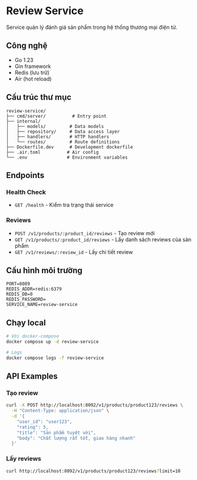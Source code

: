 # Review Service

Service quản lý đánh giá sản phẩm trong hệ thống thương mại điện tử.

## Công nghệ
- Go 1.23
- Gin framework
- Redis (lưu trữ)
- Air (hot reload)

## Cấu trúc thư mục
```
review-service/
├── cmd/server/          # Entry point
├── internal/
│   ├── models/         # Data models
│   ├── repository/     # Data access layer
│   ├── handlers/       # HTTP handlers
│   └── routes/         # Route definitions
├── Dockerfile.dev      # Development dockerfile
├── .air.toml          # Air config
└── .env               # Environment variables
```

## Endpoints

### Health Check
- `GET /health` - Kiểm tra trạng thái service

### Reviews
- `POST /v1/products/:product_id/reviews` - Tạo review mới
- `GET /v1/products/:product_id/reviews` - Lấy danh sách reviews của sản phẩm
- `GET /v1/reviews/:review_id` - Lấy chi tiết review

## Cấu hình môi trường

```properties
PORT=8089
REDIS_ADDR=redis:6379
REDIS_DB=0
REDIS_PASSWORD=
SERVICE_NAME=review-service
```

## Chạy local

```bash
# Với docker-compose
docker compose up -d review-service

# Logs
docker compose logs -f review-service
```

## API Examples

### Tạo review
```bash
curl -X POST http://localhost:8092/v1/products/product123/reviews \
  -H "Content-Type: application/json" \
  -d '{
    "user_id": "user123",
    "rating": 5,
    "title": "Sản phẩm tuyệt vời",
    "body": "Chất lượng rất tốt, giao hàng nhanh"
  }'
```

### Lấy reviews
```bash
curl http://localhost:8092/v1/products/product123/reviews?limit=10
```
